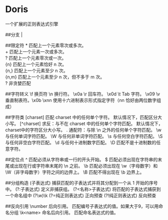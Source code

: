 # Doris
一个扩展的正则表达式引擎

##分支
|

##限定符
\* 匹配上一个元素零次或多次。  
\+ 匹配上一个元素一次或多次。  
? 匹配上一个元素零次或一次。  
{n} 匹配上一个元素恰好 n 次。  
{n,} 匹配上一个元素至少 n 次。  
{n,m} 匹配上一个元素至少 n 次，但不多于 m 次。  
? 非贪婪匹配  

##字符转义
\f	换页符
\n	换行符。	\x0a 
\r	回车符。	\x0d 
\t	Tab 字符。	\x09 
\v	垂直制表符。\x0b 
\xnn 使用十六进制表示形式指定字符（nn 恰好由两位数字组成）

##字符类
[charset] 匹配 charset 中的任何单个字符。 默认情况下，匹配区分大小写。
[^charset] 求反：与不在 charset 中的任何单个字符匹配。 默认情况下，charset中的字符区分大小写。
. 通配符：与除 \n 之外的任何单个字符匹配。
\w 与任何单词字符匹配。
\W 与任何非单词字符匹配。
\s 与任何空白字符匹配。
\S 与任何非空白字符匹配。
\d 与任何十进制数字匹配。
\D 匹配不是十进制数的任意字符。

##定位点
^ 匹配必须从字符串或一行的开头开始。
$ 匹配必须出现在字符串的末尾或出现在行或字符串末尾的 \n 之前。
\b 匹配必须出现在 \w（字母数字）和 \W（非字母数字）字符之间的边界上。
\B 匹配不得出现在 \b 边界上。

##分组构造
(子表达式) 捕获匹配的子表达式并将其分配到一个从 1 开始的序号中。
(?:子表达式) 定义非捕获组。
(?<名称>子表达式) 将匹配的子表达式捕获到一个命名组中 (?<double>\w)\k<double>
(?=纯正则表达式) 正向预查	
(?!纯正则表达式)  反向预查

##反向引用
\number 后向引用。 匹配编号子表达式的值。如果大于9，可以用命名分组
\k\<name\> 命名后向引用。 匹配命名表达式的值。


